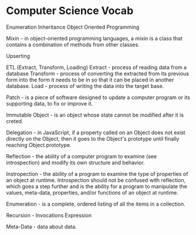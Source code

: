 # Computer Science Vocab

Enumeration
Inheritance
Object Oriented Programming

Mixin - in object-oriented programming languages, a mixin is a class that contains a combination of methods from other classes.

Upserting

ETL (Extract, Transform, Loading)
Extract - process of reading data from a database
Transform - process of converting the extracted from its previous form into the form it needs to be in so that it can be placed in another database. 
Load - process of writing the data into the target base.

Patch - is a piece of software designed to update a computer program or its supporting data, to fix or improve it. 

Immutable Object - is an object whose state cannot be modified after it is creted.

Delegation - in JavaScript, if a property called on an Object does not exist directly on the Object, then it goes to the Object's prototype until finally reaching Object.prototype. 

Reflection - the ability of a computer program to examine (see introspection) and modify its own structure and behavior.

Instropection -  the ability of a program to examine the type of properties of an object at runtime. Introspection should not be confused with reflection, which goes a step further and is the ability for a program to manipulate the values, meta-data, properties, and/or functions of an object at runtime. 

Enumeration - is a complete, ordered listing of all the items in a collection.

Recursion - 
Invocations
Expression

Meta-Data - data about data.